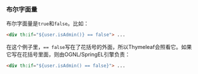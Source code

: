### 布尔字面量

布尔字面量是`true`和`false`。比如：
```html
<div th:if="${user.isAdmin()} == false"> ...
```
在这个例子里，`== false`写在了花括号的外面，所以Thymeleaf会照看它。如果它写在花括号里面，则由OGNL/SpringEL引擎负责：
```html
<div th:if="${user.isAdmin() == false}"> ...
```